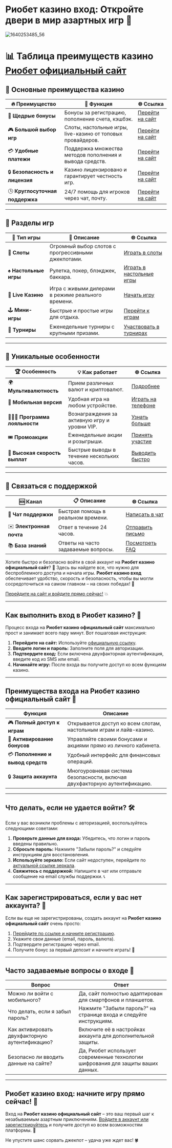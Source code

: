 # Риобет казино вход: Откройте двери в мир азартных игр 🎰

![1640253485_56](https://github.com/user-attachments/assets/260c6482-0d6f-4576-bb30-223932782b5b)

# 📊 Таблица преимуществ казино [Риобет официальный сайт](https://brandplay.link/dtx89f2L)

## 💎 Основные преимущества казино

| 🔥 **Преимущество** | 🎯 **Функция** | 🌐 **Ссылка** |
|----------------------|----------------|---------------|
| 🎁 **Щедрые бонусы**  | Бонусы за регистрацию, пополнение счета, кэшбэк. | [Перейти на сайт](https://brandplay.link/dtx89f2L) |
| 🎮 **Большой выбор игр** | Слоты, настольные игры, live-казино от топовых провайдеров. | [Перейти на сайт](https://brandplay.link/dtx89f2L) |
| 💳 **Удобные платежи** | Поддержка множества методов пополнения и вывода средств. | [Перейти на сайт](https://brandplay.link/dtx89f2L) |
| 🔒 **Безопасность и лицензия** | Казино лицензировано и гарантирует честность игр. | [Перейти на сайт](https://brandplay.link/dtx89f2L) |
| 🕒 **Круглосуточная поддержка** | 24/7 помощь для игроков через чат, почту. | [Перейти на сайт](https://brandplay.link/dtx89f2L) |

---

## 🎰 Разделы игр

| 🎲 **Тип игры**      | 📖 **Описание**                | 🌐 **Ссылка** |
|----------------------|--------------------------------|---------------|
| 🎰 **Слоты**         | Огромный выбор слотов с прогрессивными джекпотами. | [Играть в слоты](https://brandplay.link/dtx89f2L) |
| ♠️ **Настольные игры** | Рулетка, покер, блэкджек, баккара. | [Играть в настольные игры](https://brandplay.link/dtx89f2L) |
| 🎥 **Live Казино**    | Игра с живыми дилерами в режиме реального времени. | [Начать игру](https://brandplay.link/dtx89f2L) |
| 🕹️ **Мини-игры**     | Быстрые и простые игры для отдыха. | [Перейти к играм](https://brandplay.link/dtx89f2L) |
| 🤑 **Турниры**        | Еженедельные турниры с крупными призами. | [Участвовать в турнирах](https://brandplay.link/dtx89f2L) |

---

## 🚀 Уникальные особенности

| 🏆 **Особенность**   | 💡 **Как работает**            | 🌐 **Ссылка** |
|----------------------|--------------------------------|---------------|
| 🌍 **Мультивалютность** | Прием различных валют и криптовалют. | [Подробнее](https://brandplay.link/dtx89f2L) |
| 📱 **Мобильная версия** | Удобная игра на любом устройстве. | [Играть на телефоне](https://brandplay.link/dtx89f2L) |
| 🧑‍🤝‍🧑 **Программа лояльности** | Вознаграждения за активную игру и уровни VIP. | [Узнать больше](https://brandplay.link/dtx89f2L) |
| 🎟️ **Промоакции**    | Еженедельные акции и розыгрыши. | [Принять участие](https://brandplay.link/dtx89f2L) |
| 🚀 **Высокая скорость выплат** | Быстрые выводы в течение нескольких часов. | [Выводить быстро](https://brandplay.link/dtx89f2L) |

---

## 💬 Связаться с поддержкой

| 🆘 **Канал**         | 📋 **Описание**               | 🌐 **Ссылка** |
|----------------------|--------------------------------|---------------|
| 💬 **Чат поддержки** | Быстрая помощь в реальном времени. | [Написать в чат](https://brandplay.link/dtx89f2L) |
| ✉️ **Электронная почта** | Ответ в течение 24 часов.       | [Отправить письмо](https://brandplay.link/dtx89f2L) |
| 📚 **База знаний**    | Ответы на часто задаваемые вопросы. | [Посмотреть FAQ](https://brandplay.link/dtx89f2L) |

Хотите быстро и безопасно войти в свой аккаунт на **Риобет казино официальный сайт**? 🌟 Здесь вы найдете все, что нужно для беспроблемного доступа и начала игры. **Риобет казино вход** обеспечивает удобство, скорость и безопасность, чтобы вы могли сосредоточиться на самом главном – на своих победах! 🎲

[Перейдите на сайт и войдите прямо сейчас!](https://brandplay.link/dtx89f2L) 💥

---

## Как выполнить вход в Риобет казино? 🚪

Процесс входа на **Риобет казино официальный сайт** максимально прост и занимает всего пару минут. Вот пошаговая инструкция:

1. **Перейдите на сайт:** Используйте [официальную ссылку](https://brandplay.link/dtx89f2L).
2. **Введите логин и пароль:** Заполните поля для авторизации.
3. **Подтвердите вход:** Если включена двухфакторная аутентификация, введите код из SMS или email.
4. **Начинайте игру:** После входа вы получите доступ ко всем функциям казино.

---

## Преимущества входа на Риобет казино официальный сайт 🎯

| **Функция**                   | **Описание**                                                                                                      |
|-------------------------------|------------------------------------------------------------------------------------------------------------------|
| 🎮 **Полный доступ к играм**    | Открывается доступ ко всем слотам, настольным играм и лайв-казино.                                               |
| 🎁 **Активирование бонусов**    | Управляйте своими бонусами и акциями прямо из личного кабинета.                                                 |
| 💳 **Пополнение и вывод средств** | Удобный интерфейс для финансовых операций.                                                                     |
| 🔒 **Защита аккаунта**          | Многоуровневая система безопасности, включая двухфакторную аутентификацию.                                      |

---

## Что делать, если не удается войти? 🛠️

Если у вас возникли проблемы с авторизацией, воспользуйтесь следующими советами:

1. **Проверьте данные для входа:** Убедитесь, что логин и пароль введены правильно.
2. **Сбросьте пароль:** Нажмите "Забыли пароль?" и следуйте инструкциям для восстановления.
3. **Используйте зеркало:** Если сайт недоступен, перейдите по [актуальной ссылке зеркала](https://brandplay.link/dtx89f2L).
4. **Свяжитесь с поддержкой:** Напишите в чат или отправьте сообщение на email службы поддержки. 📞

---

## Как зарегистрироваться, если у вас нет аккаунта? 🚀

Если вы еще не зарегистрированы, создать аккаунт на **Риобет казино официальный сайт** очень просто:

1. [Перейдите по ссылке и начните регистрацию](https://brandplay.link/dtx89f2L).
2. Укажите свои данные (email, пароль, валюта).
3. Подтвердите регистрацию через email.
4. Получите бонус за первый депозит и начните играть! 🎁

---

## Часто задаваемые вопросы о входе 🧐

| **Вопрос**                        | **Ответ**                                                                                     |
|-----------------------------------|---------------------------------------------------------------------------------------------|
| Можно ли войти с мобильного?      | Да, сайт полностью адаптирован для смартфонов и планшетов.                                   |
| Что делать, если я забыл пароль?  | Нажмите "Забыли пароль?" на странице входа и следуйте инструкциям.                           |
| Как активировать двухфакторную аутентификацию? | Включите её в настройках аккаунта для дополнительной защиты.                                |
| Безопасно ли вводить данные на сайте? | Да, Риобет использует современные технологии шифрования для защиты ваших данных.            |

---

## Риобет казино вход: начните игру прямо сейчас! 🌟

Вход на **Риобет казино официальный сайт** – это ваш первый шаг к незабываемым азартным приключениям. [Войдите в аккаунт или зарегистрируйтесь](https://brandplay.link/dtx89f2L) и получите доступ ко всем возможностям платформы. 🎰

Не упустите шанс сорвать джекпот – удача уже ждет вас! 🍀
